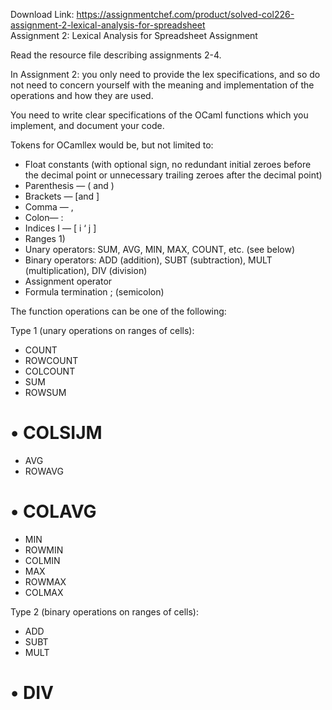 Download Link: https://assignmentchef.com/product/solved-col226-assignment-2-lexical-analysis-for-spreadsheet
<br>
Assignment 2: Lexical Analysis for Spreadsheet Assignment

Read the resource file describing assignments 2-4.

In Assignment 2: you only need to provide the lex specifications, and so do not need to concern yourself with the meaning and implementation of the operations and how they are used.

You need to write clear specifications of the OCaml functions which you implement, and document your code.

Tokens for OCamllex would be, but not limited to:

<ul>

 <li>Float constants (with optional sign, no redundant initial zeroes before the decimal point or unnecessary trailing zeroes after the decimal point)</li>

 <li>Parenthesis — ( and )</li>

 <li>Brackets — [and ]</li>

 <li>Comma — ,</li>

 <li>Colon— :</li>

 <li>Indices I — [ i ‘ j ]</li>

 <li>Ranges 1)</li>

 <li>Unary operators: SUM, AVG, MIN, MAX, COUNT, etc. (see below)</li>

 <li>Binary operators: ADD (addition), SUBT (subtraction), MULT (multiplication), DIV (division)</li>

 <li>Assignment operator</li>

 <li>Formula termination ; (semicolon)</li>

</ul>

The function operations can be one of the following:

Type 1 (unary operations on ranges of cells):

<ul>

 <li>COUNT</li>

 <li>ROWCOUNT</li>

 <li>COLCOUNT</li>

 <li>SUM</li>

 <li>ROWSUM</li>

</ul>

<h1>• COLSIJM</h1>

<ul>

 <li>AVG</li>

 <li>ROWAVG</li>

</ul>

<h1>• COLAVG</h1>

<ul>

 <li>MIN</li>

 <li>ROWMIN</li>

 <li>COLMIN</li>

 <li>MAX</li>

 <li>ROWMAX</li>

 <li>COLMAX</li>

</ul>

Type 2 (binary operations on ranges of cells):

<ul>

 <li>ADD</li>

 <li>SUBT</li>

 <li>MULT</li>

</ul>

<h1>• DIV</h1>